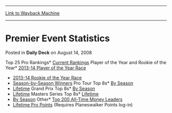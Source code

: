 
---
[Link to Wayback Machine](https://web.archive.org/web/20220118024116/https://magic.wizards.com/en/articles/archive/daily-deck/premier-event-statistics-2008-08-14)

[_metadata_:description]:- "Top 25 Pro RankingsCurrent RankingsPlayer of the Year and Rookie of the Year2013-14 Player of the Year Race2013-14 Rookie of the Year RaceSeason-by-Season WinnersPro Tour Top 8sBy SeasonLifetimeGrand Prix Top 8s By SeasonLifetimeMasters Series Top 8sLifetimeBy SeasonOtherTop 200 All-Time Money LeadersLifetime Pro Points (Requires Planeswalker Points log-in)"
[_metadata_:generator]:- "Drupal 7 (http://drupal.org)"
[_metadata_:node]:- "185826"
[_metadata_:publish_date]:- "2008-08-14"
[_metadata_:source]:- "div-main-content"
[_metadata_:title]:- "Premier Event Statistics"
[_metadata_:wayback_capture_timestamp]:- "2022-01-18 02:41:16"
[_metadata_:wayback_raw_url]:- "https://web.archive.org/web/20220118024116id_/https://magic.wizards.com/en/articles/archive/daily-deck/premier-event-statistics-2008-08-14"
[_metadata_:wayback_url]:- "https://magic.wizards.com/en/articles/archive/daily-deck/premier-event-statistics-2008-08-14"
---


Premier Event Statistics
========================



 Posted in **Daily Deck**
 on August 14, 2008 










Top 25 Pro Rankings* [Current Rankings](/magic/magazine/events.aspx?x=protour/rankings/top25)
Player of the Year and Rookie of the Year* [2013-14 Player of the Year Race](/Magic/Magazine/Events.aspx?x=protour/standings/poy201314)
* [2013-14 Rookie of the Year Race](/Magic/Magazine/Article.aspx?x=protour/standings/roy201314)
* [Season-by-Season Winners](/Magic/TCG/Events.aspx?x=protour/standings/poyroylist)
Pro Tour Top 8s* [By Season](/Magic/Magazine/Events.aspx?x=protour/standings/top8byevent)
* [Lifetime](/Magic/Magazine/Events.aspx?x=protour/standings/top8byplayer)
Grand Prix Top 8s* [By Season](/Magic/Magazine/Events.aspx?x=grandprix/standings/top8byevent)
* [Lifetime](/Magic/Magazine/Events.aspx?x=grandprix/standings/top8byplayer)
Masters Series Top 8s* [Lifetime](/Magic/Magazine/Events.aspx?x=protour/standings/masters/top8byplayer)
* [By Season](/Magic/Magazine/Events.aspx?x=protour/standings/masters/top8byevent)
Other* [Top 200 All-Time Money Leaders](/Magic/Magazine/Events.aspx?x=mtg/daily/eventcoverage/alltime)
* [Lifetime Pro Points](/Magic/Magazine/Article.aspx?x=protour/standings/lifetime) (Requires Planeswalker Points log-in)







